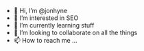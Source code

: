 - 👋 Hi, I’m @jonhyne
- 👀 I’m interested in SEO
- 🌱 I’m currently learning stuff
- 💞️ I’m looking to collaborate on all the things
- 📫 How to reach me ...

<!---
jonhyne/jonhyne is a ✨ special ✨ repository because its `README.md` (this file) appears on your GitHub profile.
You can click the Preview link to take a look at your changes.
--->
